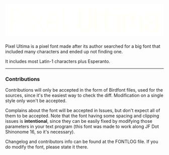 ![Pixel Ultima Logo](https://github.com/DeeJayLSP/pixel-ultima-font/raw/main/logo/logo-preview.png)
-----------------------------------------------------------

Pixel Ultima is a pixel font made after its author searched for a big font that included many characters and ended up not finding one.

It includes most Latin-1 characters plus Esperanto.
___
### Contributions

Contributions will only be accepted in the form of Birdfont files, used for the sources, since it's the easiest way to check the diff. Modification on a single style only won't be accepted.

Complains about the font will be accepted in Issues, but don't expect all of them to be accepted. Note that the font having some spacing and clipping issues is **intentional**, since they can be easily fixed by modifying those parameters in your text program (this font was made to work along JF Dot Shinonome 16, so it's necessary). 

Changelog and contributors info can be found at the FONTLOG file. If you do modify the font, please state it there. 
